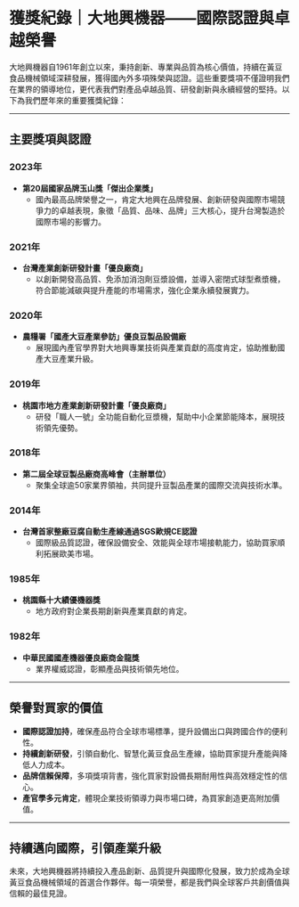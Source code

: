 # 獲獎紀錄｜大地興機器——國際認證與卓越榮譽

大地興機器自1961年創立以來，秉持創新、專業與品質為核心價值，持續在黃豆食品機械領域深耕發展，獲得國內外多項殊榮與認證。這些重要獎項不僅證明我們在業界的領導地位，更代表我們對產品卓越品質、研發創新與永續經營的堅持。以下為我們歷年來的重要獲獎紀錄：

---

## 主要獎項與認證

### 2023年
- **第20屆國家品牌玉山獎「傑出企業獎」**
  - 國內最高品牌榮譽之一，肯定大地興在品牌發展、創新研發與國際市場競爭力的卓越表現，象徵「品質、品味、品牌」三大核心，提升台灣製造於國際市場的影響力。

### 2021年
- **台灣產業創新研發計畫「優良廠商」**
  - 以創新開發高品質、免添加消泡劑豆漿設備，並導入密閉式球型煮漿機，符合節能減碳與提升產能的市場需求，強化企業永續發展實力。

### 2020年
- **農糧署「國產大豆產業參訪」優良豆製品設備廠**
  - 展現國內產官學界對大地興專業技術與產業貢獻的高度肯定，協助推動國產大豆產業升級。

### 2019年
- **桃園市地方產業創新研發計畫「優良廠商」**
  - 研發「職人一號」全功能自動化豆漿機，幫助中小企業節能降本，展現技術領先優勢。

### 2018年
- **第二屆全球豆製品廠商高峰會（主辦單位）**
  - 聚集全球逾50家業界領袖，共同提升豆製品產業的國際交流與技術水準。

### 2014年
- **台灣首家整廠豆腐自動生產線通過SGS歐規CE認證**
  - 國際級品質認證，確保設備安全、效能與全球市場接軌能力，協助買家順利拓展歐美市場。

### 1985年
- **桃園縣十大績優機器獎**
  - 地方政府對企業長期創新與產業貢獻的肯定。

### 1982年
- **中華民國國產機器優良廠商金龍獎**
  - 業界權威認證，彰顯產品與技術領先地位。

---

## 榮譽對買家的價值

- **國際認證加持**，確保產品符合全球市場標準，提升設備出口與跨國合作的便利性。
- **持續創新研發**，引領自動化、智慧化黃豆食品生產線，協助買家提升產能與降低人力成本。
- **品牌信賴保障**，多項獎項背書，強化買家對設備長期耐用性與高效穩定性的信心。
- **產官學多元肯定**，體現企業技術領導力與市場口碑，為買家創造更高附加價值。

---

## 持續邁向國際，引領產業升級

未來，大地興機器將持續投入產品創新、品質提升與國際化發展，致力於成為全球黃豆食品機械領域的首選合作夥伴。每一項榮譽，都是我們與全球客戶共創價值與信賴的最佳見證。
